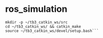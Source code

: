 # ros_simulation
```
mkdir -p ~/tb3_catkin_ws/src
cd ~/tb3_catkin_ws/ && catkin_make
source ~/tb3_catkin_ws/devel/setup.bash```
``````
``````
``````
``````
``````
``````
``````
``````
``````
``````
``````
